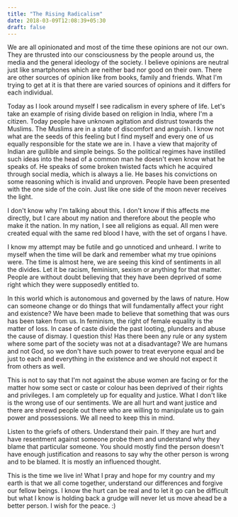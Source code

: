 ```yaml
---
title: "The Rising Radicalism"
date: 2018-03-09T12:08:39+05:30
draft: false
---
```


We are all opinionated and most of the time these opinions are not our own. They are thrusted into our consciousness by the people around us, the media and the general ideology of the society. I believe opinions are neutral just like smartphones which are neither bad nor good on their own. There are other sources of opinion like from books, family and friends. What I'm trying to get at it is that there are varied sources of opinions and it differs for each individual.

Today as I look around myself I see radicalism in every sphere of life. Let's take an example of rising divide based on religion in India, where I'm a citizen. Today people have unknown agitation and distrust towards the Muslims. The Muslims are in a state of discomfort and anguish. I know not what are the seeds of this feeling but I find myself and every one of us equally responsible for the state we are in. I have a view that majority of Indian are gullible and simple beings. So the political regimes have instilled such ideas into the head of a common man he doesn't even know what he speaks of. He speaks of some broken twisted facts which he acquired through social media, which is always a lie. He bases his convictions on some reasoning which is invalid and unproven. People have been presented with the one side of the coin. Just like one side of the moon never receives the light.

I don't know why I'm talking about this. I don't know if this affects me directly, but I care about my nation and therefore about the people who make it the nation. In my nation, I see all religions as equal. All men were created equal with the same red blood I have, with the set of organs I have.

I know my attempt may be futile and go unnoticed and unheard. I write to myself when the time will be dark and remember what my true opinions were. The time is almost here, we are seeing this kind of sentiments in all the divides. Let it be racism, feminism, sexism or anything for that matter. People are without doubt believing that they have been deprived of some right which they were supposedly entitled to.

In this world which is autonomous and governed by the laws of nature. How can someone change or do things that will fundamentally affect your right and existence? We have been made to believe that something that was ours has been taken from us. In feminism, the right of female equality is the matter of loss. In case of caste divide the past looting, plunders and abuse the cause of dismay. I question this! Has there been any rule or any system where some part of the society was not at a disadvantage? We are humans and not God, so we don't have such power to treat everyone equal and be just to each and everything in the existence and we should not expect it from others as well.

This is not to say that I'm not against the abuse women are facing or for the matter how some sect or caste or colour has been deprived of their rights and privileges. I am completely up for equality and justice. What I don't like is the wrong use of our sentiments. We are all hurt and want justice and there are shrewd people out there who are willing to manipulate us to gain power and possessions. We all need to keep this in mind.

Listen to the griefs of others. Understand their pain. If they are hurt and have resentment against someone probe them and understand why they blame that particular someone. You should mostly find the person doesn't have enough justification and reasons to say why the other person is wrong and to be blamed. It is mostly an influenced thought.

This is the time we live in! What I pray and hope for my country and my earth is that we all come together, understand our differences and forgive our fellow beings. I know the hurt can be real and to let it go can be difficult but what I know is holding back a grudge will never let us move ahead be a better person. I wish for the peace. :)
